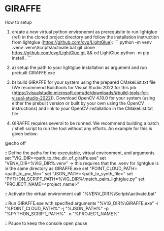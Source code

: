 # GIRAFFE

How to setup

1. create a new virtual python environemnt as prerequisite to run lightglue (ref) in the cloned project directory and follow the installation instruction from lightglue (https://github.com/cvg/LightGlue):
´´´
python -m venv .venv
.venv\Scripts\activate.bat
git clone https://github.com/cvg/LightGlue.git && cd LightGlue
python -m pip install .
´´´

2. a) setup the path to your lightglue installation as argument and run prebuilt GIRAFFE.exe


2. b) build GIRAFFE for your system using the prepared CMakeList.txt file (We recommend Buildtools for Visual Studio 2022 for this job (https://visualstudio.microsoft.com/de/downloads/#build-tools-for-visual-studio-2022)). Download OpenCV 4.10.0 for your system (using either the prebuilt version or built by your own using the OpenCV instructions) and link to your OpenCV installation in the CMakeList.txt file


3. GIRAFFE requires several to be runned. We recommend building a batch / shell script to run the tool without any efforts. An example for this is given below:

@echo off

:: Define the paths for the executable, virtual environment, and arguments
set "VIG_DIR=<path_to_the_dir_of_giraffe.exe" 
set "VENV_DIR=%VIG_DIR%\.venv" -> this requires that the .venv for lightglue is in the same directory as GIRAFFE.exe
set "POINT_CLOUD_PATH=<path_to_pw_file>"
set "JSON_PATH=<path_to_synth_file>"
set "PYTHON_SCRIPT_PATH=%VIG_DIR%\match_pairs_lightglue.py"
set "PROJECT_NAME=<project_name>"

:: Activate the virtual environment
call "%VENV_DIR%\Scripts\activate.bat"

:: Run GIRAFFE.exe with specified arguments
"%VIG_DIR%\GIRAFFE.exe" -i "%POINT_CLOUD_PATH%" -j "%JSON_PATH%" -p "%PYTHON_SCRIPT_PATH%" -n "%PROJECT_NAME%"

:: Pause to keep the console open
pause






